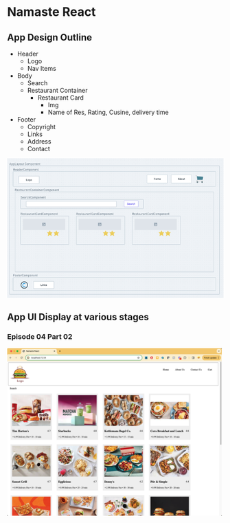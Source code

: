 # Namaste React

## App Design Outline
 * Header
    - Logo
    - Nav Items
 * Body
    - Search
    - Restaurant Container
       - Restaurant Card
           - Img
           - Name of Res, Rating, Cusine, delivery time
 * Footer
   - Copyright
   - Links
   - Address
   - Contact
 
 ![Rough App UI Desing](./docs/images/app-ui-design.png)

 
 ## App UI Display at various stages
 ### Episode 04 Part 02
 <img src="./docs/images/app-ui-ep04-p02.png" alt="App UI after ep04 p02" width="500">
